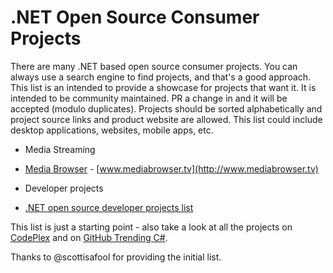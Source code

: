# .NET Open Source Consumer Projects

There are many .NET based open source consumer projects. You can always use a search engine to find projects, and that's a good approach. This list is an intended to provide a showcase for projects that want it. It is intended to be community maintained. PR a change in and it will be accepted (modulo duplicates). Projects should be sorted alphabetically and project source links and product website are allowed. This list could include desktop applications, websites, mobile apps, etc.

* Media Streaming
 * [Media Browser](https://github.com/mediabrowser/) - [www.mediabrowser.tv](http://www.mediabrowser.tv)

* Developer projects
 * [.NET open source developer projects list](https://github.com/Microsoft/dotnet/blob/master/dotnet-projects.md)
 
 
This list is just a starting point - also take a look at all the projects on [CodePlex](http://www.codeplex.com/) and on [GitHub Trending C#](https://github.com/trending?l=csharp).

Thanks to @scottisafool for providing the initial list.
